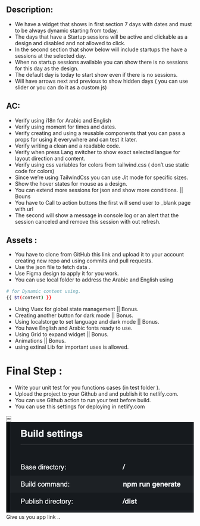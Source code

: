 ## Description:
- We have a widget that shows in first section 7 days with dates  and must to be always dynamic starting from today.
- The days that have a Startup sessions will be active and clickable as a design and disabled and not allowed to click.
- In the second section that show below will include startups the have a sessions at the selected day.
- When no startup sessions available you can show there is no sessions for this day as the design.
- The default day is today to start show even if there is no sessions.
- Will have  arrows next and previous to show hidden days ( you can use slider or you can do it as a custom js)


## AC:
- Verify using i18n for Arabic and English 
- Verify using moment for times and dates.
- Verify  creating and using a reusable components that you can pass a props for using it everywhere and can test it later.
- Verify writing a clean and a readable code.
- Verify when press Lang switcher to show exact selected langue for layout direction and content.
- Verify using css variables for colors from tailwind.css ( don’t use static code for colors)
- Since we’re using TailwindCss you can use Jit mode for specific sizes.
- Show the hover states for mouse as a design.
- You can extend more sessions for json and show more conditions. || Bouns 
- You have to Call to action buttons the first will send user to _blank page with url 
- The second will show a message in console log or an alert that the session canceled and remove this session with out refresh. 


## Assets :
- You have to clone from GitHub this link and upload it to your account creating new repo and using commits and pull requests.
- Use the json file to fetch data .
- Use Figma design to apply it for you work.
- You can use local folder to address the Arabic and English using 

```bash
# for Dynamic content using.
{{ $t(content) }}

```
- Using Vuex for global state management   || Bonus.
- Creating another button for dark mode  || Bonus. 
- Using localstorge to set language and dark mode  || Bonus.
- You have English and Arabic fonts ready to use.
- Using Grid to expand widget || Bonus.
- Animations   || Bonus.
- using extinal Lib for important uses is allowed.

# Final Step : 
- Write your unit test for you functions cases (in test folder ).
- Upload the project to your Github and and publish it to netlify.com.
- You can use Github action to run your test before build.
- You can use this settings for deploying in netlify.com

￼![](/static/settings.png)
Give us you app link .. 


